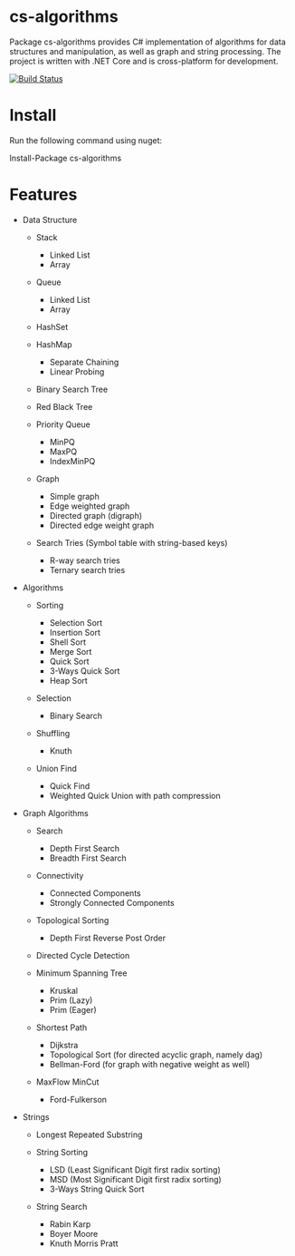 # cs-algorithms
Package cs-algorithms provides C# implementation of algorithms for data structures and manipulation, as well as graph and string processing. The project is written with .NET Core and is cross-platform for development.

[![Build Status](https://travis-ci.org/cschen1205/cs-algorithms.svg?branch=master)](https://travis-ci.org/cschen1205/cs-algorithms)

# Install

Run the following command using nuget:

Install-Package cs-algorithms

# Features

* Data Structure

  - Stack

    + Linked List
    + Array

  - Queue

    + Linked List
    + Array

  - HashSet
  - HashMap

    + Separate Chaining
    + Linear Probing

  - Binary Search Tree
  - Red Black Tree
  - Priority Queue

    + MinPQ
    + MaxPQ
    + IndexMinPQ

  - Graph

    + Simple graph
    + Edge weighted graph
    + Directed graph (digraph)
    + Directed edge weight graph

  - Search Tries (Symbol table with string-based keys)

    + R-way search tries
    + Ternary search tries

* Algorithms

  - Sorting

    + Selection Sort
    + Insertion Sort
    + Shell Sort
    + Merge Sort
    + Quick Sort
    + 3-Ways Quick Sort
    + Heap Sort

  - Selection

    + Binary Search

  - Shuffling

    + Knuth

  - Union Find

    + Quick Find
    + Weighted Quick Union with path compression

* Graph Algorithms

  - Search

    + Depth First Search
    + Breadth First Search

  - Connectivity

    + Connected Components
    + Strongly Connected Components

  - Topological Sorting

    + Depth First Reverse Post Order

  - Directed Cycle Detection

  - Minimum Spanning Tree

    + Kruskal
    + Prim (Lazy)
    + Prim (Eager)

  - Shortest Path

    + Dijkstra
    + Topological Sort (for directed acyclic graph, namely dag)
    + Bellman-Ford (for graph with negative weight as well)

  - MaxFlow MinCut

    + Ford-Fulkerson

* Strings

  - Longest Repeated Substring
  - String Sorting

    + LSD (Least Significant Digit first radix sorting)
    + MSD (Most Significant Digit first radix sorting)
    + 3-Ways String Quick Sort

  - String Search

    + Rabin Karp
    + Boyer Moore
    + Knuth Morris Pratt
